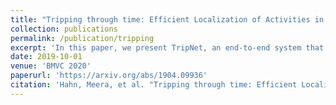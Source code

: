 ```yaml
---
title: "Tripping through time: Efficient Localization of Activities in Videos"
collection: publications
permalink: /publication/tripping
excerpt: 'In this paper, we present TripNet, an end-to-end system that uses a gated attention architecture to model fine-grained textual and visual representations in order to align text and video content. Furthermore, TripNet uses reinforcement learning to efficiently localize relevant activity clips in long videos, by learning how to intelligently skip around the video.'
date: 2019-10-01
venue: 'BMVC 2020'
paperurl: 'https://arxiv.org/abs/1904.09936'
citation: 'Hahn, Meera, et al. "Tripping through time: Efficient Localization of Activities in Videos." arXiv preprint arXiv:1904.09936 (2019).'
---
```

